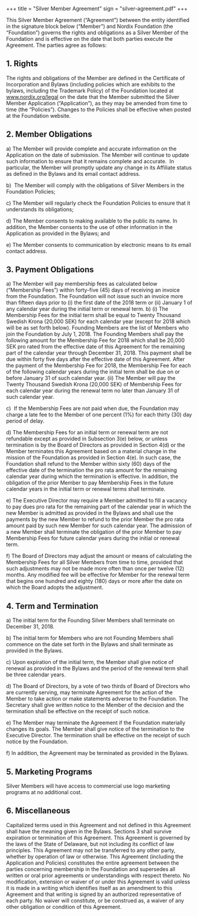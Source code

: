 +++
title = "Silver Member Agreement"
sign = "silver-agreement.pdf"
+++

This Silver Member Agreement (“Agreement”) between the entity identified in the signature block below (“Member”) and Nordix Foundation (the “Foundation”) governs the rights and obligations as a Silver Member of the Foundation and is effective on the date that both parties execute the Agreement. The parties agree as follows:

## 1. Rights

The rights and obligations of the Member are defined in the Certificate of Incorporation and Bylaws (including policies which are exhibits to the bylaws, including the Trademark Policy) of the Foundation located at www.nordix.org/legal on the date that the Member submitted the Silver Member Application (“Application”), as they may be amended from time to time (the “Policies”). Changes to the Policies shall be effective when posted at the Foundation website.

## 2. Member Obligations

a) The Member will provide complete and accurate information on the Application on the date of submission. The Member will continue to update such information to ensure that it remains complete and accurate.  In particular, the Member will promptly update any change in its Affiliate status as defined in the Bylaws and its email contact address.

b)  The Member will comply with the obligations of Silver Members in the Foundation Policies;

c) The Member will regularly check the Foundation Policies to ensure that it understands its obligations;

d) The Member consents to making available to the public its name. In addition, the Member consents to the use of other information in the Application as provided in the Bylaws; and

e) The Member consents to communication by electronic means to its email contact address.

## 3. Payment Obligations

a) The Member will pay membership fees as calculated below (“Membership Fees”) within forty-five (45) days of receiving an invoice from the Foundation. The Foundation will not issue such an invoice more than fifteen days prior to (i) the first date of the 2018 term or (ii) January 1 of any calendar year during the initial term or renewal term.
b)	(i) 	The Membership Fees for the initial term shall be equal to Twenty Thousand Swedish Krona (20,000 SEK) for each calendar year (except for 2018 which will be as set forth below).  Founding Members are the list of Members who join the Foundation by July 1, 2018. The Founding Members shall pay the following amount for the Membership Fee for 2018 which shall be 20,000 SEK pro rated from the effective date of this Agreement for the remaining part of the calendar year through December 31, 2018. This payment shall be due within forty five days after the effective date of this Agreement. After the payment of the Membership Fee for 2018, the Membership Fee for each of the following calendar years during the initial term shall be due on or before January 31 of such calendar year. (ii) The Member will pay the  Twenty Thousand Swedish Krona (20,000 SEK) of Membership Fees for each calendar year during the renewal term no later than January 31 of such calendar year.

c)  If the  Membership Fees are not paid when due, the Foundation may charge a late fee to the Member of one percent (1%) for each thirty (30) day period of delay.

d) The Membership Fees for an initial term or renewal term are not refundable except as provided in Subsection 3(e) below, or unless termination is by the Board of Directors as provided in Section 4(d) or the Member terminates this Agreement based on a material change in the mission of the Foundation as provided in Section 4(e).  In such case, the Foundation shall refund to the Member within sixty (60) days of the effective date of the termination the pro rata amount for the remaining calendar year during which the termination is effective. In addition, the obligation of the prior Member to pay Membership Fees in the future calendar years in the initial term or renewal terms shall terminate.

e) The Executive Director may require a Member admitted to fill a vacancy to pay dues pro rata for the remaining part of the calendar year in which the new Member is admitted as provided in the Bylaws and shall use the payments by the new Member to refund to the prior Member the pro rata amount paid by such new Member for such calendar year.  The admission of a new Member shall terminate the obligation of the prior Member to pay Membership Fees for future calendar years during the initial or renewal term.

f)  The Board of Directors may adjust the amount or means of calculating the Membership Fees for all Silver Members from time to time, provided that such adjustments may not be made more often than once per twelve (12) months.  Any modified fee will be effective for Member for the renewal term that begins one hundred and eighty (180) days or more after the date on which the Board adopts the adjustment.

## 4. Term and Termination

a) The initial term for the Founding Silver Members  shall terminate on December 31, 2018.

b) The initial term for Members who are not Founding Members shall commence on the date set forth in the Bylaws and shall terminate as provided in the Bylaws.

c) Upon expiration of the initial term, the Member shall give notice of renewal as provided in the Bylaws and the period of the renewal term shall be three calendar years.

d) The Board of Directors, by a vote of two thirds of Board of Directors who are currently serving, may terminate Agreement for the action of the Member to take action or make statements adverse to  the Foundation. The Secretary shall give written notice to the Member of the decision and the termination shall be effective on the receipt of such notice.

e) The Member may terminate the Agreement if the Foundation materially changes its goals. The Member shall give notice of the termination to the Executive Director. The termination shall be effective on the receipt of such notice by the Foundation.

f) In addition, the Agreement may be terminated as provided in the Bylaws.

## 5. Marketing Programs

Silver Members will have access to commercial use logo marketing programs at no additional cost.

## 6. Miscellaneous

Capitalized terms used in this Agreement and not defined in this Agreement shall have the meaning given in the Bylaws. Sections 3 shall survive expiration or termination of this Agreement. This Agreement is governed by the laws of the State of Delaware, but not including its conflict of law principles. This Agreement may not be transferred to any other party, whether by operation of law or otherwise. This Agreement (including the Application and Policies) constitutes the entire agreement between the parties concerning membership in the Foundation and supersedes all written or oral prior agreements or understandings with respect thereto. No modification, extension or waiver of or under this Agreement is valid unless it is made in a writing which identifies itself as an amendment to this Agreement and that writing is signed by an authorized representative of each party. No waiver will constitute, or be construed as, a waiver of any other obligation or condition of this Agreement.
